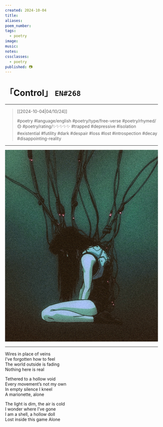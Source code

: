 ```yaml
---
created: 2024-10-04
title:
aliases:
poem_number:
tags:
  - poetry
image:
music:
notes:
cssclasses:
  - poetry
published: 📷
---
```

# 「Control」 `EN#268`

---

> [[2024-10-04|04/10/24]]
> 
> #poetry 
> #language/english 
> #poetry/type/free-verse 
> #poetry/rhymed/🟡 
> #poetry/rating/✨✨✨✨✨ 
> #trapped #depressive #isolation #existential #futility #dark #despair #loss #lost #introspection #decay #disappointing-reality 

---

![poem-control](../!art/poem-control.jpg)




---

Wires in place of veins  
I’ve forgotten how to feel  
The world outside is fading  
Nothing here is real  
  
Tethered to a hollow void  
Every movement’s not my own  
In empty silence I kneel  
A marionette, alone  
  
The light is dim, the air is cold  
I wonder where I’ve gone  
I am a shell, a hollow doll  
Lost inside this game
Alone